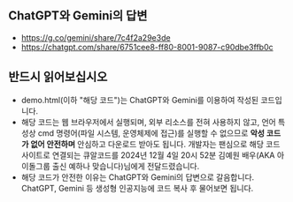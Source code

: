 ## ChatGPT와 Gemini의 답변
- https://g.co/gemini/share/7c4f2a29e3de
- https://chatgpt.com/share/6751cee8-ff80-8001-9087-c90dbe3ffb0c

## 반드시 읽어보십시오
- demo.html(이하 "해당 코드")는 ChatGPT와 Gemini를 이용하여 작성된 코드입니다.
- 해당 코드는 웹 브라우저에서 실행되며, 외부 리소스를 전혀 사용하지 않고, 언어 특성상 cmd 명령어(파일 시스템, 운영체제에 접근)를 실행할 수 없으므로 **악성 코드가 없어 안전하며** 안심하고 다운로드 받아도 됩니다. 개발자는 팬심으로 해당 코드 사이트로 연결되는 큐알코드를 2024년 12월 4일 20시 52분 김예원 배우(AKA 아이돌그룹 출신 예하나 맞습니다)님에게 전달드렸습니다.
- 해당 코드가 안전한 이유는 ChatGPT와 Gemini의 답변으로 갈음합니다. ChatGPT, Gemini 등 생성형 인공지능에 코드 복사 후 물어보면 됩니다.
